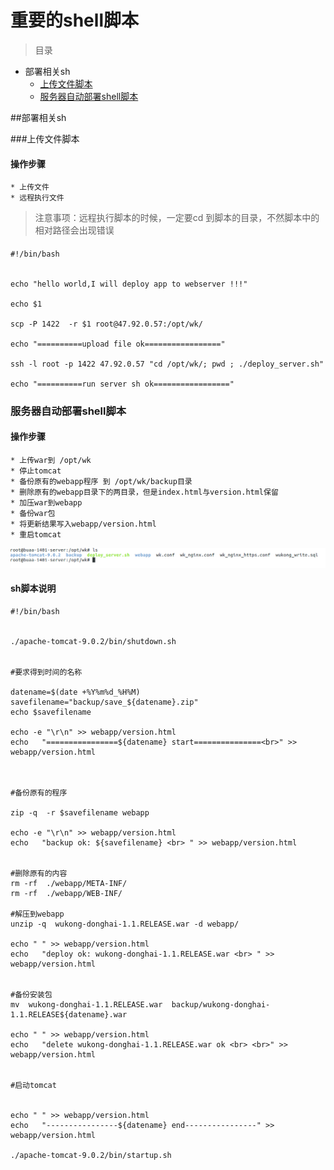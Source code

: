 # 重要的shell脚本


> 目录

* 部署相关sh
    * [上传文件脚本](#上传文件脚本)
    * [服务器自动部署shell脚本](#服务器自动部署shell脚本)



##部署相关sh


###上传文件脚本

#### 操作步骤

    * 上传文件
    * 远程执行文件

> 注意事项：远程执行脚本的时候，一定要cd 到脚本的目录，不然脚本中的相对路径会出现错误

####

````youtrack
#!/bin/bash


echo "hello world,I will deploy app to webserver !!!"

echo $1

scp -P 1422  -r $1 root@47.92.0.57:/opt/wk/

echo "==========upload file ok================="

ssh -l root -p 1422 47.92.0.57 "cd /opt/wk/; pwd ; ./deploy_server.sh"

echo "==========run server sh ok================="
````




### 服务器自动部署shell脚本


#### 操作步骤

    * 上传war到 /opt/wk
    * 停止tomcat
    * 备份原有的webapp程序 到 /opt/wk/backup目录
    * 删除原有的webapp目录下的两目录，但是index.html与version.html保留
    * 加压war到webapp
    * 备份war包
    * 将更新结果写入webapp/version.html
    * 重启tomcat


![alt](imgs/sh_deploy_server.png)


#### sh脚本说明

```youtrack
#!/bin/bash


./apache-tomcat-9.0.2/bin/shutdown.sh


#要求得到时间的名称    

datename=$(date +%Y%m%d_%H%M)
savefilename="backup/save_${datename}.zip"
echo $savefilename

echo -e "\r\n" >> webapp/version.html
echo   "================${datename} start===============<br>" >> webapp/version.html



#备份原有的程序

zip -q  -r $savefilename webapp

echo -e "\r\n" >> webapp/version.html
echo   "backup ok: ${savefilename} <br> " >> webapp/version.html


#删除原有的内容
rm -rf  ./webapp/META-INF/
rm -rf  ./webapp/WEB-INF/

#解压到webapp
unzip -q  wukong-donghai-1.1.RELEASE.war -d webapp/

echo " " >> webapp/version.html
echo   "deploy ok: wukong-donghai-1.1.RELEASE.war <br> " >> webapp/version.html


#备份安装包
mv  wukong-donghai-1.1.RELEASE.war  backup/wukong-donghai-1.1.RELEASE${datename}.war

echo " " >> webapp/version.html
echo   "delete wukong-donghai-1.1.RELEASE.war ok <br> <br>" >> webapp/version.html


#启动tomcat


echo " " >> webapp/version.html
echo   "----------------${datename} end----------------" >> webapp/version.html

./apache-tomcat-9.0.2/bin/startup.sh






```
